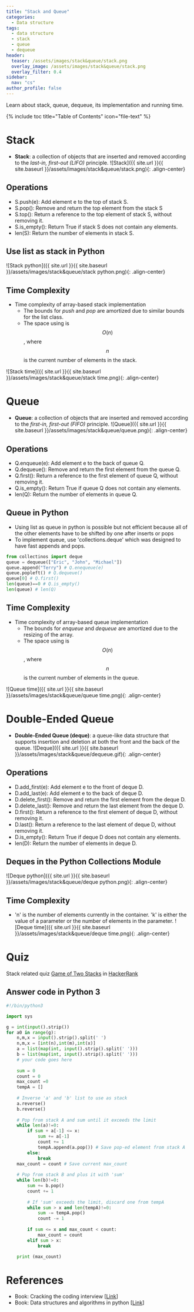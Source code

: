 ```yaml
---
title: "Stack and Queue"
categories:
  - Data structure
tags:
  - data structure
  - stack
  - queue
  - dequeue
header:
  teaser: /assets/images/stack&queue/stack.png
  overlay_image: /assets/images/stack&queue/stack.png
  overlay_filter: 0.4
sidebar:
  nav: "cs"
author_profile: false
---
```


Learn about stack, queue, dequeue, its implementation and running time.

{% include toc title="Table of Contents" icon="file-text" %}

# Stack
- **Stack**: a collection of objects that are inserted and removed according to the *last-in, first-out (LIFO)* principle.
![Stack]({{ site.url }}{{ site.baseurl }}/assets/images/stack&queue/stack.png){: .align-center}

## Operations
  - S.push(e): Add element e to the top of stack S.
  - S.pop(): Remove and return the top element from the stack S
  - S.top(): Return a reference to the top element of stack S, without removing it.
  - S.is_empty(): Return True if stack S does not contain any elements.
  - len(S): Return the number of elements in stack S.
  
## Use list as stack in Python
![Stack python]({{ site.url }}{{ site.baseurl }}/assets/images/stack&queue/stack python.png){: .align-center}

## Time Complexity
- Time complexity of array-based stack implementation
  - The bounds for *push* and *pop* are amortized due to similar bounds for the list class.
  - The space using is $$O(n)$$, where $$n$$ is the current number of elements in the stack.
  
![Stack time]({{ site.url }}{{ site.baseurl }}/assets/images/stack&queue/stack time.png){: .align-center}

# Queue
- **Queue**: a collection of objects that are inserted and removed according to the *first-in, first-out (FIFO)* principle.
![Queue]({{ site.url }}{{ site.baseurl }}/assets/images/stack&queue/queue.png){: .align-center}

## Operations
  - Q.enqueue(e): Add element e to the back of queue Q.
  - Q.dequeue(): Remove and return the first element from the queue Q.
  - Q.first(): Return a reference to the first element of queue Q, without removing it.
  - Q.is_empty(): Return True if queue Q does not contain any elements.
  - len(Q): Return the number of elements in queue Q.
  
## Queue in Python
- Using list as queue in python is possible but not efficient because all of the other elements have to be shifted by one after inserts or pops
- To implement queue, use 'collections.deque' which was designed to have fast appends and pops.
```python
from collectinos import deque
queue = dequeue(["Eric", "John", "Michael"])
queue.append("Terry") # Q.enequeue(e)
queue.popleft() # Q.dequeue()
queue[0] # Q.first()
len(queue)==0 # Q.is_empty()
len(queue) # len(Q)
```
  
## Time Complexity
- Time complexity of array-based queue implementation
  - The bounds for *enqueue* and *dequeue* are amortized due to the resizing of the array.
  - The space using is $$O(n)$$, where $$n$$ is the current number of elements in the queue.
  
![Queue time]({{ site.url }}{{ site.baseurl }}/assets/images/stack&queue/queue time.png){: .align-center}

# Double-Ended Queue
- **Double-Ended Queue (deque)**: a queue-like data structure that supports insertion and deletion at both the front and the back of the queue.
![Deque]({{ site.url }}{{ site.baseurl }}/assets/images/stack&queue/dequeue.gif){: .align-center}

## Operations
- D.add_first(e): Add element e to the front of deque D.
- D.add_last(e): Add element e to the back of deque D.
- D.delete_first(): Remove and return the first element from the deque D.
- D.delete_last(): Remove and return the last element from the deque D.
- D.first(): Return a reference to the first element of deque D, without removing it.
- D.last(): Return a reference to the last element of deque D, without removing it.
- D.is_empty(): Return True if deque D does not contain any elements.
- len(D): Return the number of elements in deque D.

## Deques in the Python Collections Module
![Deque python]({{ site.url }}{{ site.baseurl }}/assets/images/stack&queue/deque python.png){: .align-center}

## Time Complexity
- 'n' is the number of elements currently in the container. 'k' is either the value of a parameter or the number of elements in the parameter.
![Deque time]({{ site.url }}{{ site.baseurl }}/assets/images/stack&queue/deque time.png){: .align-center}

# Quiz
Stack related quiz [Game of Two Stacks](https://www.hackerrank.com/challenges/game-of-two-stacks/problem) in [HackerRank](https://www.hackerrank.com)

## Answer code in Python 3
```python
#!/bin/python3

import sys

g = int(input().strip())
for a0 in range(g):
    n,m,x = input().strip().split(' ')
    n,m,x = [int(n),int(m),int(x)]
    a = list(map(int, input().strip().split(' ')))
    b = list(map(int, input().strip().split(' ')))
    # your code goes here
    
    sum = 0
    count = 0
    max_count =0
    tempA = []
    
    # Inverse 'a' and 'b' list to use as stack
    a.reverse() 
    b.reverse()
    
    # Pop from stack A and sum until it exceeds the limit
    while len(a)!=0:
        if sum + a[-1] <= x:
            sum += a[-1]
            count += 1
            tempA.append(a.pop()) # Save pop-ed element from stack A
        else:
            break
    max_count = count # Save current max_count
    
    # Pop from stack B and plus it with 'sum' 
    while len(b)!=0:
        sum += b.pop()
        count += 1
        
        # If 'sum' exceeds the limit, discard one from tempA
        while sum > x and len(tempA)!=0:
            sum -= tempA.pop()
            count -= 1
        
        if sum <= x and max_count < count:
            max_count = count
        elif sum > x:
            break

    print (max_count)
```

# References
- Book: Cracking the coding interview [[Link](http://www.crackingthecodinginterview.com/)]
- Book: Data structures and algorithms in python [[Link](https://www.amazon.com/Structures-Algorithms-Python-Michael-Goodrich-ebook/dp/B00CTZ290I)]